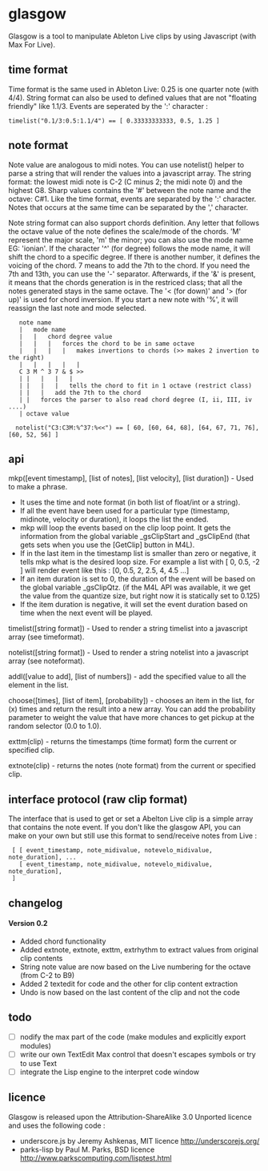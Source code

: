 glasgow
=======

Glasgow is a tool to manipulate Ableton Live clips by using Javascript (with Max For Live).


time format
-----------
Time format is the same used in Ableton Live: 0.25 is one quarter note (with 4/4). String 
format can also be used to defined values that are not "floating friendly" like 1.1/3. 
Events are seperated by the ':' character :

    timelist("0.1/3:0.5:1.1/4") == [ 0.33333333333, 0.5, 1.25 ]

note format
-----------
Note value are analogous to midi notes. You can use notelist() helper to parse a string that 
will render the values into a javascript array. The string format: the lowest midi note is 
C-2 (C minus 2; the midi note 0) and the highest G8. Sharp values contains the '#' between 
the note name and the octave: C#1. Like the time format, events are separated by the ':'
character. Notes that occurs at the same time can be separated by the ',' character.

Note string format can also support chords definition. Any letter that follows the octave
value of the note defines the scale/mode of the chords. 'M' represent the major scale, 
'm' the minor; you can also use the mode name EG: 'ionian'. If the character '^' (for degree) 
follows the mode name, it will shift the chord to a specific degree. If there is another
number, it defines the voicing of the chord. 7 means to add the 7th to the chord. If you
need the 7th and 13th, you can use the '-' separator. Afterwards, if the '&amp;' is present,
it means that the chords generation is in the restriced class; that all the notes generated
stays in the same octave. The '< (for down)' and '> (for up)' is used for chord inversion.
If you start a new note with '%', it will reassign the last note and mode selected.

       note name
       |   mode name 
       |   |   chord degree value
       |   |   |   forces the chord to be in same octave
       |   |   |   |   makes invertions to chords (>> makes 2 invertion to the right)
       |   |   |   |   | 
       C 3 M ^ 3 7 & $ >> 
       | |   |   |   | 
       | |   |   |   tells the chord to fit in 1 octave (restrict class)
       | |   |   add the 7th to the chord
       | |   forces the parser to also read chord degree (I, ii, III, iv ....)
       | octave value

      notelist("C3:C3M:%^37:%<<") == [ 60, [60, 64, 68], [64, 67, 71, 76], [60, 52, 56] ]

api 
---
mkp([event timestamp], [list of notes], [list velocity], [list duration]) - Used to make a 
phrase.

* It uses the time and note format (in both list of float/int or a string).
* If all the event have been used for a particular type (timestamp, midinote, velocity or 
duration), it loops the list the ended.
* mkp will loop the events based on the clip loop point. It gets the information
from the global variable _gsClipStart and _gsClipEnd (that gets sets when you use the 
[GetClip]  button in M4L). 
* If in the last item in the timestamp list is smaller than zero or negative, it tells mkp 
what is the desired loop size. For example a list with [ 0, 0.5, -2 ] will render event like 
this :
[0, 0.5, 2, 2.5, 4, 4.5 ...]
* If an item duration is set to 0, the duration of the event will be based on the global 
variable _gsClipQtz. (if the M4L API was available, it we get the value from the quantize 
size, but right now it is statically set to 0.125)
* If the item duration is negative, it will set the event duration based on time when the
next event will be played.

timelist([string format]) - Used to render a string timelist into a javascript array 
(see timeformat).

notelist([string format]) - Used to render a string notelist into a javascript array
(see noteformat).

addl([value to add], [list of numbers]) - add the specified value to all the element in the 
list.

choose([times], [list of item], [probability]) - chooses an item in the list, for (x) times 
and  return the result into a new array. You can add the probability parameter to weight 
the value that have more chances to get pickup at the random selector (0.0 to 1.0).

exttm(clip) - returns the timestamps (time format) form the current or specified clip.

extnote(clip) - returns the notes (note format) from the current or specified clip.

interface protocol (raw clip format)
------------------------------------
The interface that is used to get or set a Abelton Live clip is a simple array that
contains the note event. If you don't like the glasgow API, you can make on your own 
but still use this format to send/receive notes from Live :

     [ [ event_timestamp, note_midivalue, notevelo_midivalue, note_duration], ... 
       [ event_timestamp, note_midivalue, notevelo_midivalue, note_duration],
     ]

changelog
---------
#### Version 0.2 ####
- Added chord functionality
- Added extnote, extnote, exttm, extrhythm to extract values from original clip contents
- String note value are now based on the Live numbering for the octave (from C-2 to B9)
- Added 2 textedit for code and the other for clip content extraction
- Undo is now based on the last content of the clip and not the code

todo
----
- [ ] nodify the max part of the code (make modules and explicitly export modules)
- [ ] write our own TextEdit Max control that doesn't escapes symbols or try to use
Text
- [ ] integrate the Lisp engine to the interpret code window

licence
-------
Glasgow is released upon the Attribution-ShareAlike 3.0 Unported licence and uses the 
following code :
* underscore.js by Jeremy Ashkenas, MIT licence http://underscorejs.org/
* parks-lisp by Paul M. Parks, BSD licence http://www.parkscomputing.com/lisptest.html

